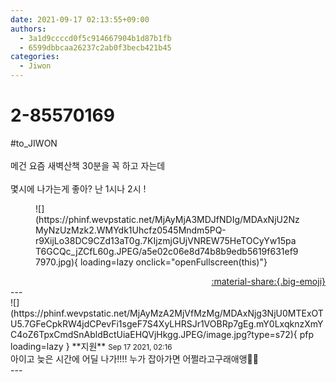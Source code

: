 ```yaml
---
date: 2021-09-17 02:13:55+09:00
authors:
  - 3a1d9ccccd0f5c914667904b1d87b1fb
  - 6599dbbcaa26237c2ab0f3becb421b45
categories:
  - Jiwon
---
```


# 2-85570169

<div class="post-container" markdown="1">
<div class="content-container md-sidebar__scrollwrap" markdown="1">

\#to_JIWON <br><br>메건 요즘 새벽산책 30분을 꼭 하고 자는데<br><br>몇시에 나가는게 좋아? 난 1시나 2시 !
<figure markdown="1">
![](https://phinf.wevpstatic.net/MjAyMjA3MDJfNDIg/MDAxNjU2NzMyNzUzMzk2.WMYdk1Uhcfz0545Mndm5PQ-r9XijLo38DC9CZd13aT0g.7KIjzmjGUjVNREW75HeTOCyYw15paT6GCQc_jZCfL60g.JPEG/a5e02c06e8d74b8b9edb5619f631ef97970.jpg){ loading=lazy onclick="openFullscreen(this)"}
</figure>


</div>
</div>

<div style="text-align: right;" markdown="1">
<a href="https://weverse.io/fromis9/fanpost/2-85570169" style="text-align: right;">:material-share:{.big-emoji}</a>
</div>
---

<div class="comments-container md-sidebar__scrollwrap" markdown="1">
<div class="comment" markdown="1">
<div class='id-container' markdown="1">
![](https://phinf.wevpstatic.net/MjAyMzA2MjVfMzMg/MDAxNjg3NjU0MTExOTU5.7GFeCpkRW4jdCPevFi1sgeF7S4XyLHRSJr1VOBRp7gEg.mY0LxqknzXmYC4oZ6TpxCmdSnAbldBctUiaEHQVjHkgg.JPEG/image.jpg?type=s72){ pfp loading=lazy }
**<span class="artist">지원</span>** <small>Sep 17 2021, 02:16</small><br>
</div>
<div class='comment-body' markdown="1">
아이고 늦은 시간에 어딜 나가!!!! 누가 잡아가면 어쩔라고구래애앵🥺🥺
</div>
</div>
</div>
---
